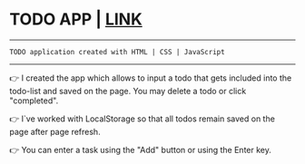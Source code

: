 # **TODO APP** | [LINK](https://olgagrishchenko.github.io/todo-app/)

***
    TODO application created with HTML | CSS | JavaScript
***

👉 I created the app which allows to input a todo that gets included into the todo-list and saved on the page. You may delete a todo or click "completed".

👉 I`ve worked with LocalStorage so that all todos remain saved on the page after page refresh.

👉 You can enter a task using the "Add" button or using the Enter key.
